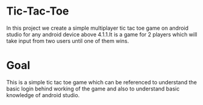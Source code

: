 # Tic-Tac-Toe
In this project we create a simple multiplayer tic tac toe game on android studio for any android device above 4.1.1.It is a game for 2 players which will take input from two users 
until  one of them wins.
# Goal
This is a simple tic tac toe game which can be referenced to understand the basic login behind working of the game and also to understand basic knowledge of android studio.
